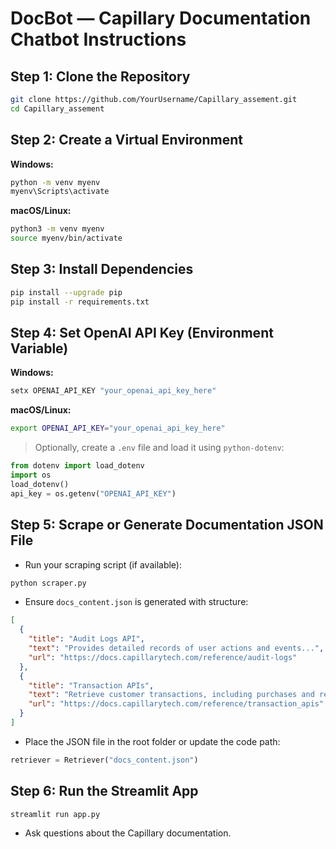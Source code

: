 # DocBot — Capillary Documentation Chatbot Instructions

## Step 1: Clone the Repository
```bash
git clone https://github.com/YourUsername/Capillary_assement.git
cd Capillary_assement
```

## Step 2: Create a Virtual Environment
**Windows:**
```bash
python -m venv myenv
myenv\Scripts\activate
```
**macOS/Linux:**
```bash
python3 -m venv myenv
source myenv/bin/activate
```

## Step 3: Install Dependencies
```bash
pip install --upgrade pip
pip install -r requirements.txt
```

## Step 4: Set OpenAI API Key (Environment Variable)
**Windows:**
```bash
setx OPENAI_API_KEY "your_openai_api_key_here"
```
**macOS/Linux:**
```bash
export OPENAI_API_KEY="your_openai_api_key_here"
```
> Optionally, create a `.env` file and load it using `python-dotenv`:
```python
from dotenv import load_dotenv
import os
load_dotenv()
api_key = os.getenv("OPENAI_API_KEY")
```

## Step 5: Scrape or Generate Documentation JSON File
- Run your scraping script (if available):
```bash
python scraper.py
```
- Ensure `docs_content.json` is generated with structure:
```json
[
  {
    "title": "Audit Logs API",
    "text": "Provides detailed records of user actions and events...",
    "url": "https://docs.capillarytech.com/reference/audit-logs"
  },
  {
    "title": "Transaction APIs",
    "text": "Retrieve customer transactions, including purchases and returns...",
    "url": "https://docs.capillarytech.com/reference/transaction_apis"
  }
]
```
- Place the JSON file in the root folder or update the code path:
```python
retriever = Retriever("docs_content.json")
```

## Step 6: Run the Streamlit App
```bash
streamlit run app.py
```
- Ask questions about the Capillary documentation.


